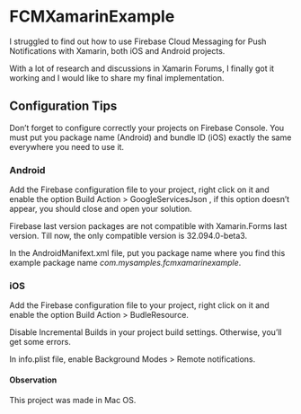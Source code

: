 # FCMXamarinExample

I struggled to find out how to use Firebase Cloud Messaging for Push Notifications with Xamarin, both iOS and Android projects. 

With a lot of research and discussions in Xamarin Forums, I finally got it working and I would like to share my final implementation.


## Configuration Tips

Don’t forget to configure correctly your projects on Firebase Console. 
You must put you package name (Android) and bundle ID (iOS) exactly the same everywhere you need to use it.  

### Android

Add the Firebase configuration file to your project, right click on it and enable the option Build Action > GoogleServicesJson , if this option doesn’t appear, you should close and open your solution.

Firebase last version packages are not compatible with Xamarin.Forms last version. Till now, the only compatible version is 32.094.0-beta3.

In the AndroidManifext.xml file, put you package name where you find this example package name *com.mysamples.fcmxamarinexample*.


### iOS

Add the Firebase configuration file to your project, right click on it and enable the option Build Action > BudleResource.

Disable Incremental Builds in your project build settings. Otherwise, you’ll get some errors.

In info.plist file, enable Background Modes > Remote notifications.

#### Observation

This project was made in Mac OS. 





